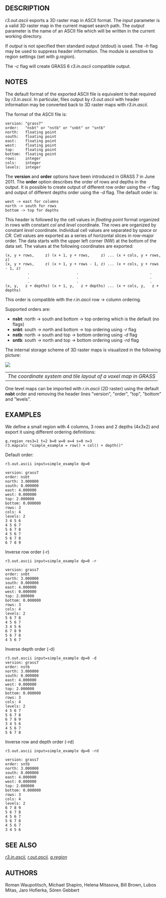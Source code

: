 ## DESCRIPTION

*r3.out.ascii* exports a 3D raster map in ASCII format. The *input*
parameter is a valid 3D raster map in the current mapset search path.
The *output* parameter is the name of an ASCII file which will be
written in the current working directory.

If *output* is not specified then standard output (stdout) is used. The
*-h* flag may be used to suppress header information. The module is
sensitive to region settings (set with *g.region*).

The *-c* flag will create GRASS 6 *r3.in.ascii* compatible output.

## NOTES

The default format of the exported ASCII file is equivalent to that
required by *r3.in.ascii*. In particular, files output by *r3.out.ascii*
with header information may be converted back to 3D raster maps with
*r3.in.ascii*.

The format of the ASCII file is:

```shell
version: "grass7"
order:   "nsbt" or "nstb" or "snbt" or "sntb"
north:   floating point
south:   floating point
east:    floating point
west:    floating point
top:     floating point
bottom:  floating point
rows:    integer
cols:    integer
levels:  integer
```

The **version** and **order** options have been introduced in GRASS 7 in
June 2011. The **order** option describes the order of rows and depths
in the output. It is possible to create output of different row order
using the *-r* flag and output of different depths order using the *-d*
flag. The default order is:

```shell
west -> east for columns
north -> south for rows
bottom -> top for depths
```

This header is followed by the cell values in *floating point* format
organized in rows with constant *col* and *level* coordinate. The rows
are organized by constant *level* coordinate. Individual cell values are
separated by *space* or *CR*. Cell values are exported as a series of
horizontal slices in row-major order. The data starts with the upper
left corner (NW) at the bottom of the data set. The values at the
following coordinates are exported:

```shell
(x, y + rows,     z) (x + 1, y + rows,     z) ... (x + cols, y + rows,     z)
(x, y + rows,     z) (x + 1, y + rows - 1, z) ... (x + cols, y + rows - 1, z)
          .                     .                                .
          .                     .                                .
          .                     .                                .
(x, y,   z + depths) (x + 1, y,   z + depths) ... (x + cols, y,   z + depths)
```

This order is compatible with the *r.in.ascii* row -\> column ordering.

Supported orders are:

- **nsbt**: north -\> south and bottom -\> top ordering which is the
  default (no flags)
- **snbt**: south -\> north and bottom -\> top ordering using *-r* flag
- **nstb**: north -\> south and top -\> bottom ordering using *-d* flag
- **sntb**: south -\> north and top -\> bottom ordering using *-rd* flag

The internal storage scheme of 3D raster maps is visualized in the
following picture:

<img src="raster3d_layout.png" data-border="0" />

|                                                                 |
|-----------------------------------------------------------------|
| *The coordinate system and tile layout of a voxel map in GRASS* |

One level maps can be imported with *r.in.ascii* (2D raster) using the
default **nsbt** order and removing the header lines "version", "order",
"top", "bottom" and "levels".

## EXAMPLES

We define a small region with 4 columns, 3 rows and 2 depths (4x3x2) and
export it using different ordering definitions:

```shell
g.region res3=1 t=2 b=0 w=0 e=4 s=0 n=3
r3.mapcalc "simple_example = row() + col() + depth()"
```

Default order:

```shell
r3.out.ascii input=simple_example dp=0

version: grass7
order: nsbt
north: 3.000000
south: 0.000000
east: 4.000000
west: 0.000000
top: 2.000000
bottom: 0.000000
rows: 3
cols: 4
levels: 2
3 4 5 6
4 5 6 7
5 6 7 8
4 5 6 7
5 6 7 8
6 7 8 9
```

Inverse row order (-r)

```shell
r3.out.ascii input=simple_example dp=0 -r

version: grass7
order: snbt
north: 3.000000
south: 0.000000
east: 4.000000
west: 0.000000
top: 2.000000
bottom: 0.000000
rows: 3
cols: 4
levels: 2
5 6 7 8
4 5 6 7
3 4 5 6
6 7 8 9
5 6 7 8
4 5 6 7
```

Inverse depth order (-d)

```shell
r3.out.ascii input=simple_example dp=0 -d
version: grass7
order: nstb
north: 3.000000
south: 0.000000
east: 4.000000
west: 0.000000
top: 2.000000
bottom: 0.000000
rows: 3
cols: 4
levels: 2
4 5 6 7
5 6 7 8
6 7 8 9
3 4 5 6
4 5 6 7
5 6 7 8
```

Inverse row and depth order (-rd)

```shell
r3.out.ascii input=simple_example dp=0 -rd

version: grass7
order: sntb
north: 3.000000
south: 0.000000
east: 4.000000
west: 0.000000
top: 2.000000
bottom: 0.000000
rows: 3
cols: 4
levels: 2
6 7 8 9
5 6 7 8
4 5 6 7
5 6 7 8
4 5 6 7
3 4 5 6
```

## SEE ALSO

*[r3.in.ascii](r3.in.ascii.md), [r.out.ascii](r.out.ascii.md),
[g.region](g.region.md)*

## AUTHORS

Roman Waupotitsch, Michael Shapiro, Helena Mitasova, Bill Brown, Lubos
Mitas, Jaro Hofierka, Sören Gebbert
